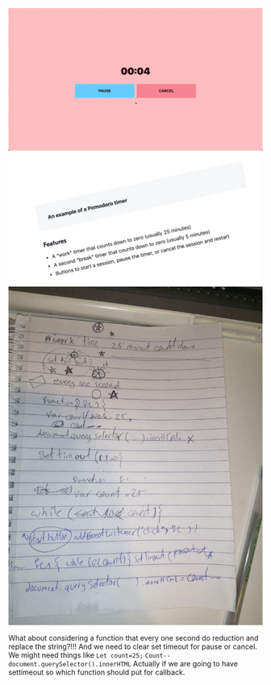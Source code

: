 ![project](pomodoro.gif)
![challenge-explaination](screen.png)
![brain-warming](brain-warming.jpg)

What about  considering a function that every one second do reduction and replace the string?!!!  And we need to clear set timeout for pause or cancel. 
We might need things like
`Let count=25;`
`Count--`
`document.querySelector().innerHTML`
Actually if we are going to have settimeout so which function should put for callback.
